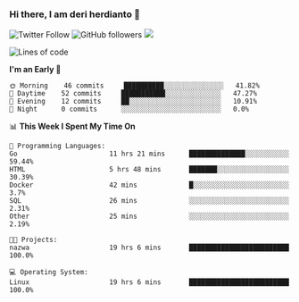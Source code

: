 ### Hi there, I am deri herdianto 👋
![Twitter Follow](https://img.shields.io/twitter/follow/deikatsuo?label=Follow)
![GitHub followers](https://img.shields.io/github/followers/deikatsuo?label=Follow&style=social)
![](https://visitor-badge.glitch.me/badge?page_id=deikatsuo.deikatsuo)

<!--
**deikatsuo/deikatsuo** is a ✨ _special_ ✨ repository because its `README.md` (this file) appears on your GitHub profile.

Here are some ideas to get you started:

- 🔭 I’m currently working on ...
- 🌱 I’m currently learning ...
- 👯 I’m looking to collaborate on ...
- 🤔 I’m looking for help with ...
- 💬 Ask me about ...
- 📫 How to reach me: ...
- 😄 Pronouns: ...
- ⚡ Fun fact: ...
-->

<!--START_SECTION:waka-->
![Lines of code](https://img.shields.io/badge/From%20Hello%20World%20I%27ve%20Written-13122%20lines%20of%20code-blue)

**I'm an Early 🐤** 

```text
🌞 Morning    46 commits     ██████████░░░░░░░░░░░░░░░   41.82% 
🌆 Daytime    52 commits     ███████████░░░░░░░░░░░░░░   47.27% 
🌃 Evening    12 commits     ██░░░░░░░░░░░░░░░░░░░░░░░   10.91% 
🌙 Night      0 commits      ░░░░░░░░░░░░░░░░░░░░░░░░░   0.0%

```


📊 **This Week I Spent My Time On** 

```text
💬 Programming Languages: 
Go                       11 hrs 21 mins      ██████████████░░░░░░░░░░░   59.44% 
HTML                     5 hrs 48 mins       ███████░░░░░░░░░░░░░░░░░░   30.39% 
Docker                   42 mins             █░░░░░░░░░░░░░░░░░░░░░░░░   3.7% 
SQL                      26 mins             ░░░░░░░░░░░░░░░░░░░░░░░░░   2.31% 
Other                    25 mins             ░░░░░░░░░░░░░░░░░░░░░░░░░   2.19%

🐱‍💻 Projects: 
nazwa                    19 hrs 6 mins       █████████████████████████   100.0%

💻 Operating System: 
Linux                    19 hrs 6 mins       █████████████████████████   100.0%

```


<!--END_SECTION:waka-->
